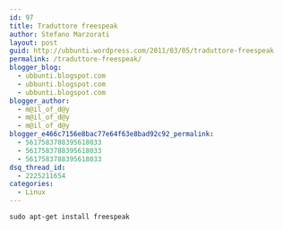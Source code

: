 ```yaml
---
id: 97
title: Traduttore freespeak
author: Stefano Marzorati
layout: post
guid: http://ubbunti.wordpress.com/2011/03/05/traduttore-freespeak
permalink: /traduttore-freespeak/
blogger_blog:
  - ubbunti.blogspot.com
  - ubbunti.blogspot.com
  - ubbunti.blogspot.com
blogger_author:
  - m@il_of_d@y
  - m@il_of_d@y
  - m@il_of_d@y
blogger_e466c7156e8bac77e64f63e8bad92c92_permalink:
  - 5617583788395618033
  - 5617583788395618033
  - 5617583788395618033
dsq_thread_id:
  - 2225211654
categories:
  - Linux
---
```

`sudo apt-get install freespeak`